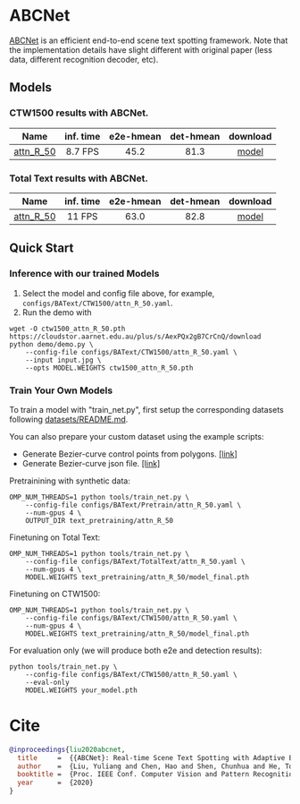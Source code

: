 # ABCNet
[ABCNet](https://arxiv.org/abs/2002.10200) is an efficient end-to-end scene text spotting framework. Note that the implementation details have slight different with original paper (less data, different recognition decoder, etc).

## Models
### CTW1500 results with ABCNet.

Name | inf. time | e2e-hmean | det-hmean | download
--- |:---:|:---:|:---:|:---:
[attn_R_50](configs/BAText/CTW1500/attn_R_50.yaml) | 8.7 FPS | 45.2 | 81.3 | [model](https://cloudstor.aarnet.edu.au/plus/s/AexPQx2gB7CrCnQ/download)

### Total Text results with ABCNet.

Name | inf. time | e2e-hmean | det-hmean | download
---  |:---------:|:---------:|:---------:|:---:
[attn_R_50](configs/BAText/TotalText/attn_R_50.yaml) | 11 FPS | 63.0 | 82.8 | [model](https://cloudstor.aarnet.edu.au/plus/s/nyyNRdP7VBYqfgl/download)

## Quick Start 

### Inference with our trained Models

1. Select the model and config file above, for example, `configs/BAText/CTW1500/attn_R_50.yaml`.
2. Run the demo with

```
wget -O ctw1500_attn_R_50.pth https://cloudstor.aarnet.edu.au/plus/s/AexPQx2gB7CrCnQ/download
python demo/demo.py \
    --config-file configs/BAText/CTW1500/attn_R_50.yaml \
    --input input.jpg \
    --opts MODEL.WEIGHTS ctw1500_attn_R_50.pth
```

### Train Your Own Models

To train a model with "train_net.py", first setup the corresponding datasets following
[datasets/README.md](../../datasets/README.md). 

You can also prepare your custom dataset using the example scripts:
- Generate Bezier-curve control points from polygons. [[link]](https://drive.google.com/file/d/1bFmdXCCsW0bj0qFgQl1MJarlWkwPSv_U/view)
- Generate Bezier-curve json file. [[link]](https://universityofadelaide.box.com/s/ytfhetwat4fqnq4ptfprxu93wp4zb4as)


Pretrainining with synthetic data:

```
OMP_NUM_THREADS=1 python tools/train_net.py \
    --config-file configs/BAText/Pretrain/attn_R_50.yaml \
    --num-gpus 4 \
    OUTPUT_DIR text_pretraining/attn_R_50
```

Finetuning on Total Text:

```
OMP_NUM_THREADS=1 python tools/train_net.py \
    --config-file configs/BAText/TotalText/attn_R_50.yaml \
    --num-gpus 4 \
    MODEL.WEIGHTS text_pretraining/attn_R_50/model_final.pth
```

Finetuning on CTW1500:

```
OMP_NUM_THREADS=1 python tools/train_net.py \
    --config-file configs/BAText/CTW1500/attn_R_50.yaml \
    --num-gpus 4 \
    MODEL.WEIGHTS text_pretraining/attn_R_50/model_final.pth
```

For evaluation only (we will produce both e2e and detection results):
```
python tools/train_net.py \
    --config-file configs/BAText/CTW1500/attn_R_50.yaml \
    --eval-only
    MODEL.WEIGHTS your_model.pth
```

# Cite

```BibTeX
@inproceedings{liu2020abcnet,
  title     =  {{ABCNet}: Real-time Scene Text Spotting with Adaptive Bezier-Curve Network},
  author    =  {Liu, Yuliang and Chen, Hao and Shen, Chunhua and He, Tong and Jin, Lianwen and Wang, Liangwei},
  booktitle =  {Proc. IEEE Conf. Computer Vision and Pattern Recognition (CVPR)},
  year      =  {2020}
}

```



